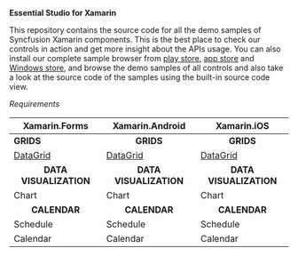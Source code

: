 **Essential Studio for Xamarin**

This repository contains the source code for all the demo samples of Syncfusion Xamarin components. This is the best place to check our controls in action and get more insight about the APIs usage. You can also install our complete sample browser from [play store](https://play.google.com/store/apps/details?id=com.syncfusion.samplebrowser), [app store]() and [Windows store](https://www.microsoft.com/en-in/p/syncfusion-essential-studio-for-xamarin/9nn069tldzf4), and browse the demo samples of all controls and also take a look at the source code of the samples using the built-in source code view.

*Requirements*

| Xamarin.Forms | Xamarin.Android | Xamarin.iOS |
| ------------- | --------------- | ----------- |
| <b>GRIDS<b> | <B><center>GRIDS</center><b> | <b><center>GRIDS</center><b> |
| [DataGrid](https://github.com/prabakaranr/expenseanalysis/tree/master/ExpenseAnalysis) | [DataGrid](https://github.com/prabakaranr/expenseanalysis/tree/master/ExpenseAnalysis) | [DataGrid](https://github.com/prabakaranr/expenseanalysis/tree/master/ExpenseAnalysis) |
| <b><center>DATA VISUALIZATION</center></b> | <b><center>DATA VISUALIZATION</center></b> | <b><center>DATA VISUALIZATION</center></b> |
| Chart | Chart | Chart |
| <b><center>CALENDAR</center><b> | <b><center>CALENDAR</center><b> | <b><center>CALENDAR</center><b> |
| Schedule | Schedule | Schedule |
| Calendar | Calendar | Calendar |

